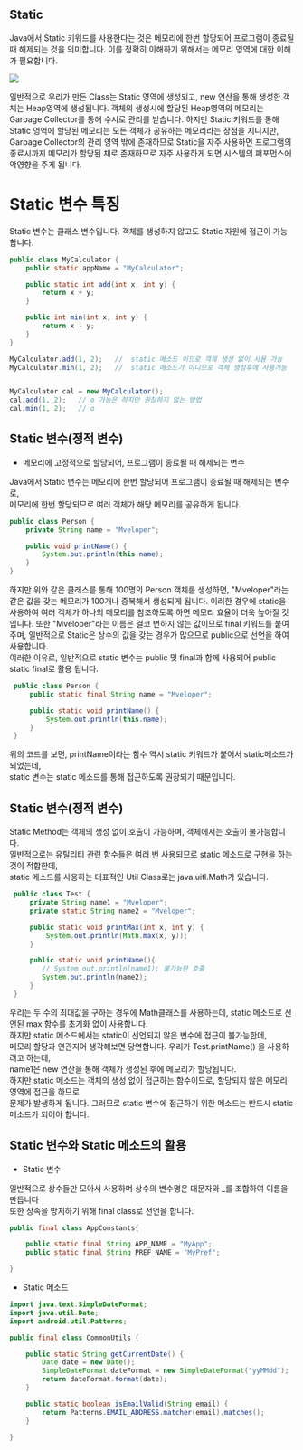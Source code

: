 ## Static

Java에서 Static 키워드를 사용한다는 것은 메모리에 한번 할당되어 프로그램이 종료될 때 해제되는 것을 의미합니다.  이를 정확히 이해하기 위해서는 메모리 영역에 대한 이해가 필요합니다.

![](https://mi-nya.tistory.com/assets/img/java/2020-06-24-tip-java-07-01.png)

일반적으로 우리가 만든 Class는 Static 영역에 생성되고, new 연산을 통해 생성한 객체는 Heap영역에 생성됩니다.  객체의 생성시에 할당된 Heap영역의 메모리는 Garbage Collector를 통해 수시로 관리를 받습니다. 하지만 Static 키워드를 통해 Static 영역에 할당된 메모리는 모든 객체가 공유하는 메모리라는 장점을 지니지만,  Garbage Collector의 관리 영역 밖에 존재하므로 Static을 자주 사용하면 프로그램의 종료시까지 메모리가 할당된 채로 존재하므로 자주 사용하게 되면 시스템의 퍼포먼스에 악영향을 주게 됩니다.

# Static 변수 특징

Static 변수는 클래스 변수입니다. 객체를 생성하지 않고도 Static 자원에 접근이 가능합니다.

```Java
public class MyCalculator {
    public static appName = "MyCalculator";

    public static int add(int x, int y) {
        return x + y;
    }

    public int min(int x, int y) {
        return x - y;
    }
}

MyCalculator.add(1, 2);   //  static 메소드 이므로 객체 생성 없이 사용 가능
MyCalculator.min(1, 2);   //  static 메소드가 아니므로 객체 생성후에 사용가능


MyCalculator cal = new MyCalculator();
cal.add(1, 2);   // o 가능은 하지만 권장하지 않는 방법
cal.min(1, 2);   // o
```

## Static 변수(정적 변수)

-   메모리에 고정적으로 할당되어, 프로그램이 종료될 때 해제되는 변수

Java에서 Static 변수는 메모리에 한번 할당되어 프로그램이 종료될 때 해제되는 변수로,  
메모리에 한번 할당되므로 여러 객체가 해당 메모리를 공유하게 됩니다.

```Java
public class Person {
    private String name = "Mveloper";

    public void printName() {
        System.out.println(this.name);
    }
}
```

하지만 위와 같은 클래스를 통해 100명의 Person 객체를 생성하면, "Mveloper"라는 같은 값을 갖는 메모리가 100개나 중복해서 생성되게 됩니다. 이러한 경우에 static을 사용하여 여러 객체가 하나의 메모리를 참조하도록 하면 메모리 효율이 더욱 높아질 것입니다. 또한 "Mveloper"라는 이름은 결코 변하지 않는 값이므로 final 키워드를 붙여주며, 일반적으로 Static은 상수의 값을 갖는 경우가 많으므로 public으로 선언을 하여 사용합니다.  
이러한 이유로, 일반적으로 static 변수는 public 및 final과 함께 사용되어 public static final로 활용 됩니다.

```Java
 public class Person {
     public static final String name = "Mveloper";

     public static void printName() {
         System.out.println(this.name);
     }
 }
```

위의 코드를 보면, printName이라는 함수 역시 static 키워드가 붙어서 static메소드가 되었는데,  
static 변수는 static 메소드를 통해 접근하도록 권장되기 때문입니다.

## Static 변수(정적 변수)

Static Method는 객체의 생성 없이 호출이 가능하며, 객체에서는 호출이 불가능합니다.  
일반적으로는 유틸리티 관련 함수들은 여러 번 사용되므로 static 메소드로 구현을 하는 것이 적합한데,  
static 메소드를 사용하는 대표적인 Util Class로는 java.uitl.Math가 있습니다.

```Java
 public class Test {
     private String name1 = "Mveloper";
     private static String name2 = "Mveloper";

     public static void printMax(int x, int y) {
         System.out.println(Math.max(x, y));
     }

     public static void printName(){
        // System.out.println(name1); 불가능한 호출
        System.out.println(name2);
     }
 }
```

우리는 두 수의 최대값을 구하는 경우에 Math클래스를 사용하는데, static 메소드로 선언된 max 함수를 초기화 없이 사용합니다.  
하지만 static 메소드에서는 static이 선언되지 않은 변수에 접근이 불가능한데,  
메모리 할당과 연관지어 생각해보면 당연합니다. 우리가 Test.printName() 을 사용하려고 하는데,  
name1은 new 연산을 통해 객체가 생성된 후에 메모리가 할당됩니다.  
하지만 static 메소드는 객체의 생성 없이 접근하는 함수이므로, 할당되지 않은 메모리 영역에 접근을 하므로  
문제가 발생하게 됩니다. 그러므로 static 변수에 접근하기 위한 메소드는 반드시 static 메소드가 되어야 합니다.

## Static 변수와 Static 메소드의 활용

-   Static 변수

일반적으로 상수들만 모아서 사용하며 상수의 변수명은 대문자와 _를 조합하여 이름을 만듭니다  
또한 상속을 방지하기 위해 final class로 선언을 합니다.

```Java
public final class AppConstants{

    public static final String APP_NAME = "MyApp";
    public static final String PREF_NAME = "MyPref";        

}
```

-   Static 메소드

```Java
import java.text.SimpleDateFormat;
import java.util.Date;
import android.util.Patterns;

public final class CommonUtils {

    public static String getCurrentDate() {
        Date date = new Date();
        SimpleDateFormat dateFormat = new SimpleDateFormat("yyMMdd");
        return dateFormat.format(date);
    }

    public static boolean isEmailValid(String email) {
        return Patterns.EMAIL_ADDRESS.matcher(email).matches();
    }

}
```
